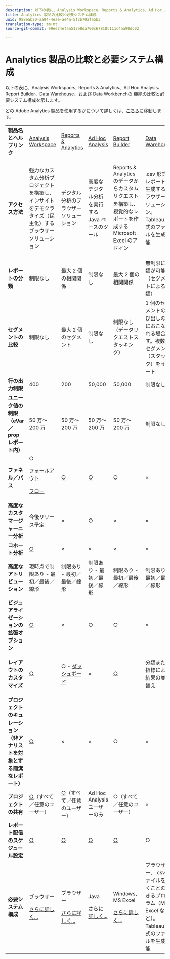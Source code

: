 ```yaml
---
description: 以下の表に、Analysis Workspace、Reports & Analytics、Ad Hoc Analysis、Report Builder、Data Warehouse、および Data Workbenchの 機能の比較と必要システム構成を示します。
title: Analytics 製品の比較と必要システム構成
uuid: 988eab20-aa94-4eae-ae4a-5f2b70afa5b3
translation-type: tm+mt
source-git-commit: 99ee24efaa517e8da700c67818c111c4aa90dc02

---
```



# Analytics 製品の比較と必要システム構成

以下の表に、Analysis Workspace、Reports &amp; Analytics、Ad Hoc Analysis、Report Builder、Data Warehouse、および Data Workbenchの 機能の比較と必要システム構成を示します。

どの Adobe Analytics 製品を使用するかについて詳しくは、[こちら](/help/admin/c-analytics-product-comparison/which-analytics-tool.md)に移動します。

<table id="table_8A42BE3253024552A170F6471B1E4D1D"> 
 <tbody> 
  <tr> 
   <td> <b>製品名とヘルプリンク</b> </td> 
   <td> <a href="https://marketing.adobe.com/resources/help/ja_JP/analytics/analysis-workspace/"> Analysis Workspace </a> </td> 
   <td> <a href="https://marketing.adobe.com/resources/help/ja_JP/sc/user/index.html"> Reports &amp; Analytics </a> </td> 
   <td> <a href="https://marketing.adobe.com/resources/help/ja_JP/dsc/"> Ad Hoc Analysis </a> </td> 
   <td> <a href="https://marketing.adobe.com/resources/help/ja_JP/arb/index.html"> Report Builder </a> </td> 
   <td colname="col06"> <a href="https://marketing.adobe.com/resources/help/ja_JP/reference/data_warehouse.html"> Data Warehouse </a> </td> 
   <td colname="col6"> <a href="https://docs.adobe.com/content/help/en/data-workbench/using/home.html"> Data Workbench </a> </td> 
  </tr> 
  <tr> 
   <td> <b>アクセス方法</b> </td> 
   <td> 強力なカスタム分析プロジェクトを構築し、インサイトをデモクラタイズ（民主化）するブラウザーソリューション </td> 
   <td> デジタル分析のブラウザーソリューション </td> 
   <td> 高度なデジタル分析を実行する Java ベースのツール </td> 
   <td> Reports &amp; Analytics のデータからカスタムリクエストを構築し、視覚的なレポートを作成する Microsoft Excel のアドイン </td> 
   <td colname="col06"> <span class="filepath">.csv</span> 形式のレポートを生成するブラウザーソリューション。Tableau 形式のファイルを生成可能 </td> 
   <td colname="col6"> カスタムのアトリビューションモデル、予測分析、あらゆる角度からの顧客分析など、高度な分析機能を備えたマルチチャネル分析ツール </td> 
  </tr> 
  <tr> 
   <td> <b>レポートの分類</b> </td> 
   <td> 制限なし </td> 
   <td> 最大 2 個の相関関係 </td> 
   <td> 制限なし </td> 
   <td> 最大 2 個の相関関係 </td> 
   <td colname="col06"> 無制限に分類が可能（セグメントによる分類） </td> 
   <td colname="col6"> 制限なし </td> 
  </tr> 
  <tr> 
   <td> <b>セグメントの比較</b> </td> 
   <td> 制限なし </td> 
   <td> 最大 2 個のセグメント </td> 
   <td> 制限なし </td> 
   <td> 制限なし（データリクエストスタッキング） </td> 
   <td colname="col06"> 1 個のセグメントの呼び出しの後におこなわれる場合です。複数のセグメント（スタック）をサポート </td> 
   <td colname="col6"> 制限なし </td> 
  </tr> 
  <tr> 
   <td> <b>行の出力制限</b> </td> 
   <td> 400 </td> 
   <td> 200 </td> 
   <td> 50,000 </td> 
   <td> 50,000 </td> 
   <td colname="col06"> 制限なし </td> 
   <td colname="col6"> カスタマイズ可能 </td> 
  </tr> 
  <tr> 
   <td> <b>ユニーク値の制限（eVar／prop レポート内）</b> </td> 
   <td> 50 万～200 万 </td> 
   <td> 50 万～200 万 </td> 
   <td> 50 万～200 万 </td> 
   <td> 50 万～200 万 </td> 
   <td colname="col06"> 制限なし </td> 
   <td colname="col6"> カスタマイズ可能 </td> 
  </tr> 
  <tr> 
   <td> <b>ファネル／パス</b> </td> 
   <td> ○ <p> </p> <a href="https://marketing.adobe.com/resources/help/ja_JP/analytics/analysis-workspace/fallout_flow.html"> フォールアウト </a> <p> <a href="https://marketing.adobe.com/resources/help/ja_JP/analytics/analysis-workspace/flow.html"> フロー </a> </p> </td> 
   <td> <a href="https://marketing.adobe.com/resources/help/ja_JP/sc/user/reports.html">○</a> </td> 
   <td> <a href="https://marketing.adobe.com/resources/help/ja_JP/dsc/c_reports_paths.html">○</a> </td> 
   <td> ○ </td> 
   <td colname="col06"> × </td> 
   <td colname="col6"> ○ </td> 
  </tr> 
  <tr> 
   <td> <b>高度なカスタマージャーニー分析</b> </td> 
   <td> 今後リリース予定 </td> 
   <td> × </td> 
   <td> ○ </td> 
   <td> × </td> 
   <td colname="col06"> × </td> 
   <td colname="col6"> ○ </td> 
  </tr> 
  <tr> 
   <td> <b>コホート分析</b> </td> 
   <td> <a href="https://marketing.adobe.com/resources/help/ja_JP/analytics/analysis-workspace/cohort_analysis.html">○</a> </td> 
   <td> × </td> 
   <td> × </td> 
   <td> × </td> 
   <td colname="col06"> × </td> 
   <td colname="col6"> ○ </td> 
  </tr> 
  <tr> 
   <td> <b>高度なアトリビューション</b> </td> 
   <td> 現時点で制限あり - 最初／最後／線形 </td> 
   <td> 制限あり - 最初／最後／線形 </td> 
   <td> 制限あり - 最初／最後／線形 </td> 
   <td> 制限あり - 最初／最後／線形 </td> 
   <td colname="col06"> 制限あり - 最初／最後／線形 </td> 
   <td colname="col6"> ○ </td> 
  </tr> 
  <tr> 
   <td> <b>ビジュアライゼーションの拡張オプション</b> </td> 
   <td> <a href="https://marketing.adobe.com/resources/help/ja_JP/analytics/analysis-workspace/analysis-workspace-features.html">○</a> </td> 
   <td> × </td> 
   <td> ○ </td> 
   <td> ○ </td> 
   <td colname="col06"> × </td> 
   <td colname="col6"> ○ </td> 
  </tr> 
  <tr> 
   <td> <b>レイアウトのカスタマイズ</b> </td> 
   <td> <a href="https://marketing.adobe.com/resources/help/ja_JP/analytics/analysis-workspace/analysis-workspace-features.html">○</a> </td> 
   <td> ○ - <a href="https://marketing.adobe.com/resources/help/ja_JP/sc/user/dashboard.html">ダッシュボード</a> </td> 
   <td> × </td> 
   <td> <a href="https://marketing.adobe.com/resources/help/ja_JP/arb/configure_the_custom_layout.html">○</a> </td> 
   <td colname="col06"> <p> 分類または指標による結果の並べ替え </p> </td> 
   <td colname="col6"> ○ </td> 
  </tr> 
  <tr> 
   <td> <b>プロジェクトのキュレーション（非アナリストを対象とする簡潔なレポート）</b> </td> 
   <td> <a href="https://marketing.adobe.com/resources/help/ja_JP/analytics/analysis-workspace/curate.html">○</a> </td> 
   <td> × </td> 
   <td> × </td> 
   <td> ○ </td> 
   <td colname="col06"> × </td> 
   <td colname="col6"> ○ </td> 
  </tr> 
  <tr> 
   <td> <b>プロジェクトの共有</b> </td> 
   <td> <a href="https://marketing.adobe.com/resources/help/ja_JP/analytics/analysis-workspace/curate.html">○</a>（すべて／任意のユーザー） </td> 
   <td> <a href="https://marketing.adobe.com/resources/help/ja_JP/sc/user/scheduling.html">○</a>（すべて／任意のユーザー） </td> 
   <td> Ad Hoc Analysis ユーザーのみ </td> 
   <td> ○（すべて／任意のユーザー） </td> 
   <td colname="col06"> × </td> 
   <td colname="col6"> ○ </td> 
  </tr> 
  <tr> 
   <td> <b>レポート配信のスケジュール設定</b> </td> 
   <td> <a href="https://marketing.adobe.com/resources/help/ja_JP/analytics/analysis-workspace/schedule-projects.html">○</a> </td> 
   <td> <a href="https://marketing.adobe.com/resources/help/ja_JP/sc/user/scheduling.html">○</a> </td> 
   <td> <a href="https://marketing.adobe.com/resources/help/ja_JP/dsc/c_schedule.html">○</a> </td> 
   <td> <a href="https://marketing.adobe.com/resources/help/ja_JP/arb/schedule_report_requests.html">○</a> </td> 
   <td colname="col06"> ○ </td> 
   <td colname="col6"> ○ </td> 
  </tr> 
  <tr> 
   <td> <b>必要システム構成</b> </td> 
   <td> <p>ブラウザー </p> <p> <a href="https://marketing.adobe.com/resources/help/ja_JP/sc/user/requirements.html"> さらに詳しく... </a> </p> </td> 
   <td> <p>ブラウザー </p> <p> <a href="https://marketing.adobe.com/resources/help/ja_JP/sc/user/requirements.html"> さらに詳しく... </a> </p> </td> 
   <td> <p>Java </p> <p> <a href="https://marketing.adobe.com/resources/help/ja_JP/dsc/c_sys_reqs.html"> さらに詳しく... </a> </p> </td> 
   <td> <p>Windows、MS Excel </p> <p> <a href="https://marketing.adobe.com/resources/help/ja_JP/arb/system_requirements.html"> さらに詳しく... </a> </p> </td> 
   <td colname="col06"> ブラウザー、<span class="filepath">.csv</span> ファイルを開くことのできるプログラム（MS Excel など）。Tableau 形式のファイルを生成可能 </td> 
   <td colname="col6"> Windows 64 ビット版、OpenGL 3.2 対応のグラフィックアダプター（<u><a href="https://marketing.adobe.com/resources/help/ja_JP/insight/install/c_Data_Workbench_Client_install.html">詳細情報...</a></u>） </td> 
  </tr> 
 </tbody> 
</table>

